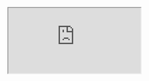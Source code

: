 [<iframe src="https://editor.p5js.org/EmperorKunDis/full/uqJl6ehYN"></iframe>
](https://editor.p5js.org/EmperorKunDis/sketches/uqJl6ehYN)
